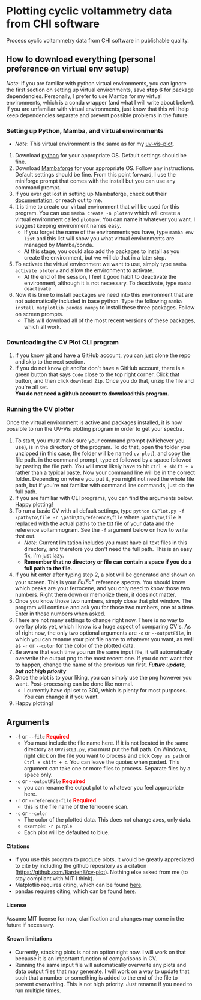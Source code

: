 # Plotting cyclic voltammetry data from CHI software

Process cyclic voltammetry data from CHI software in publishable quality.

## How to download everything (personal preference on virtual env setup)

*Note*: If you are familiar with python virtual environments, you can ignore the first section on setting up virtual environments, save **step 6** for package dependencies. Personally, I prefer to use Mamba for my virtual environments, which is a conda wrapper (and what I will write about below). If you are unfamiliar with virtual environments, just know that this will help keep dependencies separate and prevent possible problems in the future.

### Setting up Python, Mamba, and virtual environments
- *Note*: This virtual environment is the same as for my [uv-vis-plot](https://github.com/BardenB/uv-vis-plot).

1. Download [python](https://www.python.org/downloads/) for your appropriate OS. Default settings should be fine.
2. Download [Mambaforge](https://github.com/conda-forge/miniforge#mambaforge) for your appropriate OS. Follow any instructions. Default settings should be fine. From this point forward, I use the miniforge prompt that comes with the install but you can use any command prompt.
3. If you ever get lost in setting up Mambaforge, check out their [documentation](https://mamba.readthedocs.io/en/latest/index.html), or reach out to me.
4. It is time to create our virtual environment that will be used for this program. You can use `mamba create -n plotenv` which will create a virtual environment called `plotenv`. You can name it whatever you want. I suggest keeping environment names easy.
    - If you forget the name of the environments you have, type `mamba env list` and this list will show you what virtual environments are managed by Mamba/conda.
    - At this stage, you could also add the packages to install as you create the environment, but we will do that in a later step.
5. To activate the virtual environment we want to use, simply type `mamba activate plotenv` and allow the environment to activate.
    - At the end of the session, I feel it good habit to deactivate the environment, although it is not necessary. To deactivate, type `mamba deactivate`
6. Now it is time to install packages we need into this environment that are not automatically included in base python. Type the following `mamba install matplotlib pandas numpy` to install these three packages. Follow on screen prompts.
    - This will download all of the most recent versions of these packages, which all work.


### Downloading the CV Plot CLI program
1. If you know git and have a GitHub account, you can just clone the repo and skip to the next section.
2. If you do not know git and/or don't have a GitHub account, there is a green button that says `Code` close to the top right corner. Click that button, and then click `download Zip`. Once you do that, unzip the file and you're all set.  
**You do not need a github account to download this program.**

### Running the CV plotter

Once the virtual environment is active and packages installed, it is now possible to run the UV-Vis plotting program in order to get your spectra.

1. To start, you must make sure your command prompt (whichever you use), is in the directory of the program.  To do that, open the folder you unzipped (in this case, the folder will be named `cv-plot`), and copy the file path. in the command prompt, type `cd` followed by a space followed by pasting the file path. You will most likely have to hit `ctrl + shift + V` rather than a typical paste. Now your command line will be in the correct folder. Depending on where you put it, you might not need the whole file path, but if you're not familiar with command line commands, just do the full path.
2. If you are familiar with CLI programs, you can find the arguments below. Happy plotting!
3. To run a basic CV with all default settings, type `python CVPlot.py -f \path\to\file -r \path\to\reference\file` where `\path\to\file` is replaced with the actual paths to the txt file of your data and the reference voltammogram. See the `-f` argument below on how to write that out.
    - *Note*: Current limitation includes you must have all text files in this directory, and therefore you don't need the full path. This is an easy fix, I'm just lazy.
    - **Remember that no directory or file can contain a space if you do a full path to the file.**
4. If you hit enter after typing step 2, a plot will be generated and shown on your screen. This is your $Fc/Fc^+$ reference spectra. You should know which peaks are your ferrocene, and you only need to know those two numbers.  Right them down or memorize them, it does not matter. 
5. Once you know those two numbers, simply close that plot window. The program will continue and ask you for those two numbers, one at a time. Enter in those numbers when asked.
6. There are not many settings to change right now. There is no way to overlay plots yet, which I know is a huge aspect of comparing CV's. As of right now, the only two optional arguments are `-o` or `--outputFile`, in which you can rename your plot file name to whatever you want, as well as `-r` or `--color` for the color of the plotted data.
6. Be aware that each time you run the same input file, it will automatically overwrite the output png to the most recent one. If you do not want that to happen, change the name of the previous run first. ***Future update, but not high priority***
7. Once the plot is to your liking, you can simply use the png however you want. Post-processing can be done like normal.
    - I currently have dpi set to 300, which is plenty for most purposes. You can change it if you want.
8. Happy plotting!

## Arguments

- `-f` or `--file` <span style = "color :red"> **Required**</span>
    - You must include the file name here. If it is not located in the same directory as `UVVisCLI.py`, you must put the full path. On Windows, right click on the file you want to process and click `Copy as path` or `Ctrl + shift + c`. You can leave the quotes when pasted. This argument can take one or more files to process. Separate files by a space only.
- `-o` or `--outputFile` <span style = "color :red"> **Required**</span>
    - you can rename the output plot to whatever you feel appropriate here.
- `-r` or `--reference-file` <span style = "color :red"> **Required**</span>
    - this is the file name of the ferrocene scan. 
- `-c` or `--color`
    - The color of the plotted data. This does not change axes, only data.
    - example: `-r purple`
    - Each plot will be defaulted to blue.

#### Citations

- If you use this program to produce plots, it would be greatly appreciated to cite by including the github repository as a citation (https://github.com/BardenB/cv-plot). Nothing else asked from me (to stay compliant with MIT I think). 
- Matplotlib requires citing, which can be found [here](https://matplotlib.org/stable/users/project/citing.html).
- pandas requires citing, which can be found [here](https://pandas.pydata.org/about/citing.html).

#### License

Assume MIT license for now, clarification and changes may come in the future if necessary. 

#### Known limitations
- Currently, stacking plots is not an option right now. I will work on that because it is an important function of comparisons in CV. 
- Running the same input file will automatically overwrite any plots and data output files that may generate. I will work on a way to update that such that a number or something is added to the end of the file to prevent overwriting. This is not high priority. Just rename if you need to run multiple times.
